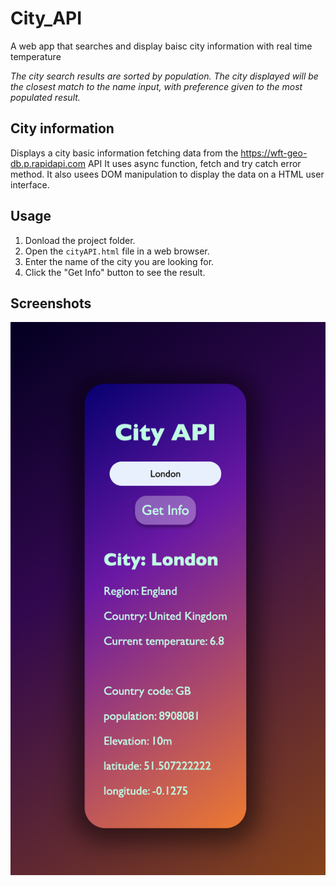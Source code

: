 # City_API

A web app that searches and display baisc city information with real time temperature

_The city search results are sorted by population._
_The city displayed will be the closest match to the name input, with preference given to the most populated result._

## City information

Displays a city basic information fetching data from the https://wft-geo-db.p.rapidapi.com API
It uses async function, fetch and try catch error method.
It also usees DOM manipulation to display the data on a HTML user interface.

## Usage

1. Donload the project folder.
2. Open the `cityAPI.html` file in a web browser.
3. Enter the name of the city you are looking for.
4. Click the "Get Info" button to see the result.

## Screenshots

![City API screenshot](Screenshot.png)
